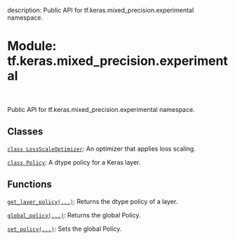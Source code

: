 description: Public API for tf.keras.mixed_precision.experimental namespace.

<div itemscope itemtype="http://developers.google.com/ReferenceObject">
<meta itemprop="name" content="tf.keras.mixed_precision.experimental" />
<meta itemprop="path" content="Stable" />
</div>

# Module: tf.keras.mixed_precision.experimental

<!-- Insert buttons and diff -->

<table class="tfo-notebook-buttons tfo-api nocontent" align="left">

</table>



Public API for tf.keras.mixed_precision.experimental namespace.



## Classes

[`class LossScaleOptimizer`](../../../tf/keras/mixed_precision/experimental/LossScaleOptimizer.md): An optimizer that applies loss scaling.

[`class Policy`](../../../tf/keras/mixed_precision/experimental/Policy.md): A dtype policy for a Keras layer.

## Functions

[`get_layer_policy(...)`](../../../tf/keras/mixed_precision/experimental/get_layer_policy.md): Returns the dtype policy of a layer.

[`global_policy(...)`](../../../tf/keras/mixed_precision/experimental/global_policy.md): Returns the global Policy.

[`set_policy(...)`](../../../tf/keras/mixed_precision/experimental/set_policy.md): Sets the global Policy.

